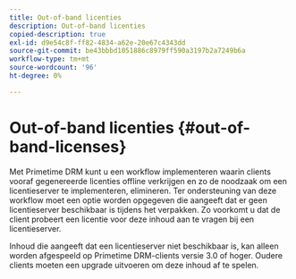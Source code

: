 ```yaml
---
title: Out-of-band licenties
description: Out-of-band licenties
copied-description: true
exl-id: d9e54c8f-ff82-4834-a62e-20e67c4343dd
source-git-commit: be43bbbd1051886c8979ff590a3197b2a7249b6a
workflow-type: tm+mt
source-wordcount: '96'
ht-degree: 0%

---
```


# Out-of-band licenties {#out-of-band-licenses}

Met Primetime DRM kunt u een workflow implementeren waarin clients vooraf gegenereerde licenties offline verkrijgen en zo de noodzaak om een licentieserver te implementeren, elimineren. Ter ondersteuning van deze workflow moet een optie worden opgegeven die aangeeft dat er geen licentieserver beschikbaar is tijdens het verpakken. Zo voorkomt u dat de client probeert een licentie voor deze inhoud aan te vragen bij een licentieserver.

Inhoud die aangeeft dat een licentieserver niet beschikbaar is, kan alleen worden afgespeeld op Primetime DRM-clients versie 3.0 of hoger. Oudere clients moeten een upgrade uitvoeren om deze inhoud af te spelen.
